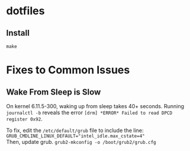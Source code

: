 # dotfiles

## Install
```make```

# Fixes to Common Issues
## Wake From Sleep is Slow
On kernel 6.11.5-300, waking up from sleep takes 40+ seconds. Running `journalctl -b` reveals the error `[drm] *ERROR* Failed to read DPCD register 0x92`.  

To fix, edit the `/etc/default/grub` file to include the line:  
```GRUB_CMDLINE_LINUX_DEFAULT="intel_idle.max_cstate=4"```  
Then, update grub.
```grub2-mkconfig -o /boot/grub2/grub.cfg```
